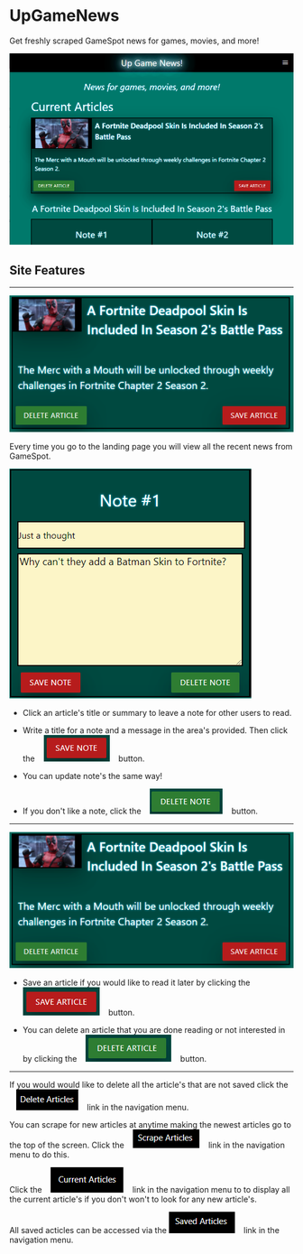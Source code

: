 # UpGameNews

Get freshly scraped GameSpot news for games, movies, and more!

![Landing](./readme_pics/landing.PNG)

## Site Features
- - -

![Article](./readme_pics/article.PNG)

Every time you go to the landing page you will view all the recent news from GameSpot.

![Note](./readme_pics/note.PNG)

* Click an article's title or summary to leave a note for other users to read.

* Write a title for a note and a message in the area's provided. Then click the &nbsp;&nbsp; ![Save Note](./readme_pics/saveNote.PNG) &nbsp;&nbsp; button.

* You can update note's the same way!

* If you don't like a note, click the &nbsp;&nbsp; ![Delete Note](./readme_pics/deleteNote.PNG) &nbsp;&nbsp; button.



- - -



![Article](./readme_pics/article.PNG)

* Save an article if you would like to read it later by clicking the &nbsp;&nbsp; ![Save Article](./readme_pics/saveBtn.PNG) &nbsp;&nbsp; button.

* You can delete an article that you are done reading or not interested in by clicking the &nbsp;&nbsp; ![Delete Article](./readme_pics/deleteBtn.PNG) &nbsp;&nbsp; button.



- - -



If you would would like to delete all the article's that are not saved click the &nbsp;&nbsp; ![Delete Link](./readme_pics/delete.PNG) &nbsp;&nbsp; link in the navigation menu.

You can scrape for new articles at anytime making the newest articles go to the top of the screen. Click the &nbsp;&nbsp; ![Scrape Link](./readme_pics/scrape.PNG) &nbsp;&nbsp; link in the navigation menu to do this.

Click the &nbsp;&nbsp; ![Current Link](./readme_pics/current.PNG) &nbsp;&nbsp; link in the navigation menu to to display all the current article's if you don't won't to look for any new article's.

All saved acticles can be accessed via the ![Saved Link](./readme_pics/saved.PNG) &nbsp;&nbsp; link in the navigation menu.